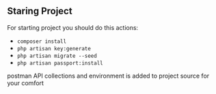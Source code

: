 

## Staring Project

For starting project you should do this actions:
- `composer install`
- `php artisan key:generate`
- `php artisan migrate --seed`
- `php artisan passport:install`

postman API collections and environment is added to project source for your comfort
